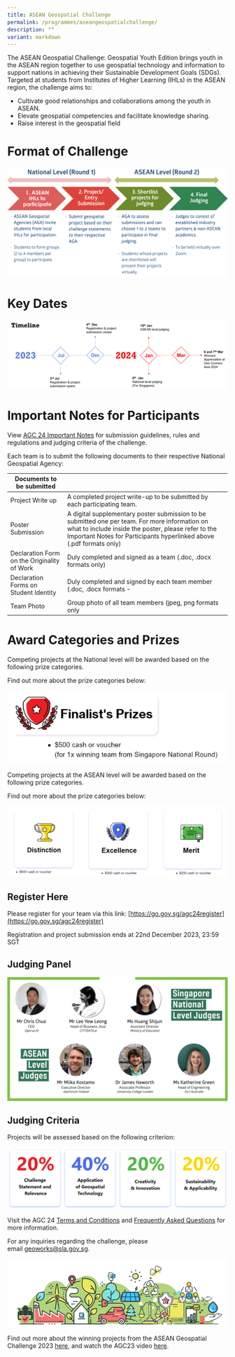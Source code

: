 ```yaml
---
title: ASEAN Geospatial Challenge
permalink: /programmes/aseangeospatialchallenge/
description: ""
variant: markdown
---
```

The ASEAN Geospatial Challenge: Geospatial Youth Edition brings youth in the ASEAN region together to use geospatial technology and information to support nations in achieving their Sustainable Development Goals (SDGs). Targeted at students from Institutes of Higher Learning (IHLs) in the ASEAN region, the challenge aims to:

* Cultivate good relationships and collaborations among the youth in ASEAN.
* Elevate geospatial competencies and facilitate knowledge sharing.
* Raise interest in the geospatial field

# Format of Challenge

![AGC 24 Format](/images/agc%2024%20format.png)

# Key Dates

![AGC 24 Timeline](/images/agc%2024%20timeline.png)

# Important Notes for Participants

View [AGC 24 Important Notes](/files/agc-24-important-notes-for-participants.pdf) for submission guidelines, rules and regulations and judging criteria of the challenge. 

Each team is to submit the following documents to their respective National Geospatial Agency:



| Documents to be submitted |  |  |
| -------- | -------- | -------- |
| Project Write up     | A completed project write-up to be submitted by each participating team.    |      |
| Poster Submission | A digital supplementary poster submission to be submitted one per team. For more information on what to include inside the poster, please refer to the Important Notes for Participants hyperlinked above (.pdf formats only) |  |
| Declaration Form on the Originality of Work | Duly completed and signed as a team (.doc, .docx formats only) |  |
| Declaration Forms on Student Identity | Duly completed and signed by each team member (.doc, .docx formats - |
| Team Photo | Group photo of all team members (jpeg, png formats only |  |

# Award Categories and Prizes

Competing projects at the National level will be awarded based on the following prize categories.

Find out more about the prize categories below:

![](/images/Screenshot_2024_03_01_092631.png)

Competing projects at the ASEAN level will be awarded based on the following prize categories.  

Find out more about the prize categories below:

![](/images/Screenshot_2024_03_01_092800.png)

Register Here
-------------

Please register for your team via this link: [https://go.gov.sg/agc24register](https://go.gov.sg/agc24register)  

Registration and project submission ends at 22nd December 2023, 23:59 SGT  

Judging Panel
-------------

![](/images/IMG_1333.png)

Judging Criteria
----------------

  
Projects will be assessed based on the following criterion:   

![](/images/Screenshot_2024_03_01_093016.png)

Visit the AGC 24 [Terms and Conditions](https://www.sla.gov.sg/qql/slot/u148/AGC%202024/AGC-24-Terms-and-conditions.pdf) and [Frequently Asked Questions](https://aseangeospatial.org/asean-geospatial-challenge-2024/agc-2024-faqs) for more information.

For any inquiries regarding the challenge, please email [geoworks@sla.gov.sg](mailto:geoworks@sla.gov.sg).

![](/images/Screenshot_2024_03_01_093115.png)

Find out more about the winning projects from the ASEAN Geospatial Challenge 2023 [here](https://www.sla.gov.sg/geoworks/settings/archives/may-2023/asean-geospatial-challenge-2023-winners), and watch the AGC23 video [here](https://www.youtube.com/watch?v=W2T7WueF8pk).